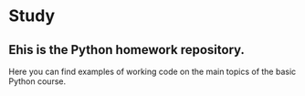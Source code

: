 # Study
## Еhis is the Python homework repository.
Here you can find examples of working code on the main topics of the basic Python course.
